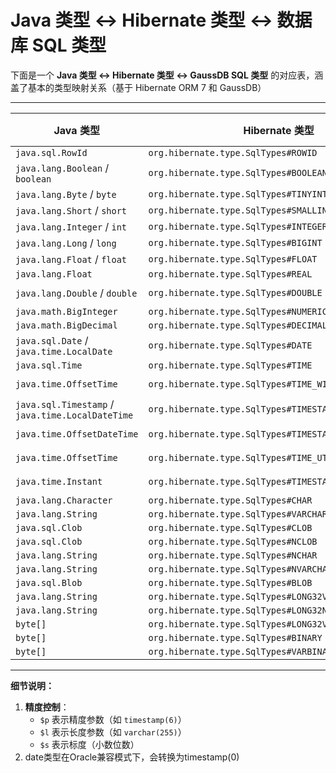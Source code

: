# Java 类型 ↔ Hibernate 类型 ↔ 数据库 SQL 类型

下面是一个 **Java 类型 ↔ Hibernate 类型 ↔ GaussDB SQL 类型** 的对应表，涵盖了基本的类型映射关系（基于 Hibernate ORM 7 和
GaussDB）

---

| Java 类型                                          | Hibernate 类型                                          | GaussDB SQL 类型                 |
|--------------------------------------------------|-------------------------------------------------------|--------------------------------|
| `java.sql.RowId`                                 | `org.hibernate.type.SqlTypes#ROWID`                   | `rowid`                        |
| `java.lang.Boolean` / `boolean`                  | `org.hibernate.type.SqlTypes#BOOLEAN`                 | `boolean`                      |
| `java.lang.Byte` / `byte`                        | `org.hibernate.type.SqlTypes#TINYINT`                 | `tinyint`                      |
| `java.lang.Short` / `short`                      | `org.hibernate.type.SqlTypes#SMALLINT`                | `smallint`                     |
| `java.lang.Integer` / `int`                      | `org.hibernate.type.SqlTypes#INTEGER`                 | `integer`                      |
| `java.lang.Long` / `long`                        | `org.hibernate.type.SqlTypes#BIGINT`                  | `bigint`                       |
| `java.lang.Float` / `float`                      | `org.hibernate.type.SqlTypes#FLOAT`                   | `float($p)`                    |
| `java.lang.Float`                                | `org.hibernate.type.SqlTypes#REAL`                    | `real`                         |
| `java.lang.Double` / `double`                    | `org.hibernate.type.SqlTypes#DOUBLE`                  | `double precision`             |
| `java.math.BigInteger`                           | `org.hibernate.type.SqlTypes#NUMERIC`                 | `numeric($p,$s)`               |
| `java.math.BigDecimal`                           | `org.hibernate.type.SqlTypes#DECIMAL`                 | `decimal($p,$s)`               |
| `java.sql.Date` / `java.time.LocalDate`          | `org.hibernate.type.SqlTypes#DATE`                    | `date`/ `timestamp(0) `        |
| `java.sql.Time`                                  | `org.hibernate.type.SqlTypes#TIME`                    | `time($p)`                     |
| `java.time.OffsetTime`                           | `org.hibernate.type.SqlTypes#TIME_WITH_TIMEZONE`      | `time($p) with time zone`      |
| `java.sql.Timestamp` / `java.time.LocalDateTime` | `org.hibernate.type.SqlTypes#TIMESTAMP`               | `timestamp($p)`                |
| `java.time.OffsetDateTime`                       | `org.hibernate.type.SqlTypes#TIMESTAMP_WITH_TIMEZONE` | `timestamp($p) with time zone` |
| `java.time.OffsetTime`                           | `org.hibernate.type.SqlTypes#TIME_UTC`                | `time($p) with time zone`      |
| `java.time.Instant`                              | `org.hibernate.type.SqlTypes#TIMESTAMP_UTC`           | `timestamp($p) with time zone` |
| `java.lang.Character`                            | `org.hibernate.type.SqlTypes#CHAR`                    | `char($l)`                     |
| `java.lang.String`                               | `org.hibernate.type.SqlTypes#VARCHAR`                 | `varchar($l)`                  |
| `java.sql.Clob`                                  | `org.hibernate.type.SqlTypes#CLOB`                    | `clob`                         |
| `java.sql.Clob`                                  | `org.hibernate.type.SqlTypes#NCLOB`                   | `clob`                         |
| `java.lang.String`                               | `org.hibernate.type.SqlTypes#NCHAR`                   | `char($l)`                     |
| `java.lang.String`                               | `org.hibernate.type.SqlTypes#NVARCHAR`                | `varchar($l)`                  |
| `java.sql.Blob`                                  | `org.hibernate.type.SqlTypes#BLOB`                    | `blob`                         |
| `java.lang.String`                               | `org.hibernate.type.SqlTypes#LONG32VARCHAR`           | `text`                         |
| `java.lang.String`                               | `org.hibernate.type.SqlTypes#LONG32NVARCHAR`          | `text`                         |
| `byte[]`                                         | `org.hibernate.type.SqlTypes#LONG32VARBINARY`         | `bytea`                        |
| `byte[]`                                         | `org.hibernate.type.SqlTypes#BINARY`                  | `bytea`                        |
| `byte[]`                                         | `org.hibernate.type.SqlTypes#VARBINARY`               | `bytea`                        |

---

**细节说明：**

1. **精度控制**：
    - `$p` 表示精度参数（如 `timestamp(6)`）
    - `$l` 表示长度参数（如 `varchar(255)`）
    - `$s` 表示标度（小数位数）
2. date类型在Oracle兼容模式下，会转换为timestamp(0)
